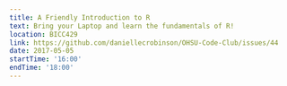 ```yaml
---
title: A Friendly Introduction to R
text: Bring your Laptop and learn the fundamentals of R!
location: BICC429
link: https://github.com/daniellecrobinson/OHSU-Code-Club/issues/44
date: 2017-05-05
startTime: '16:00'
endTime: '18:00'
---
```

